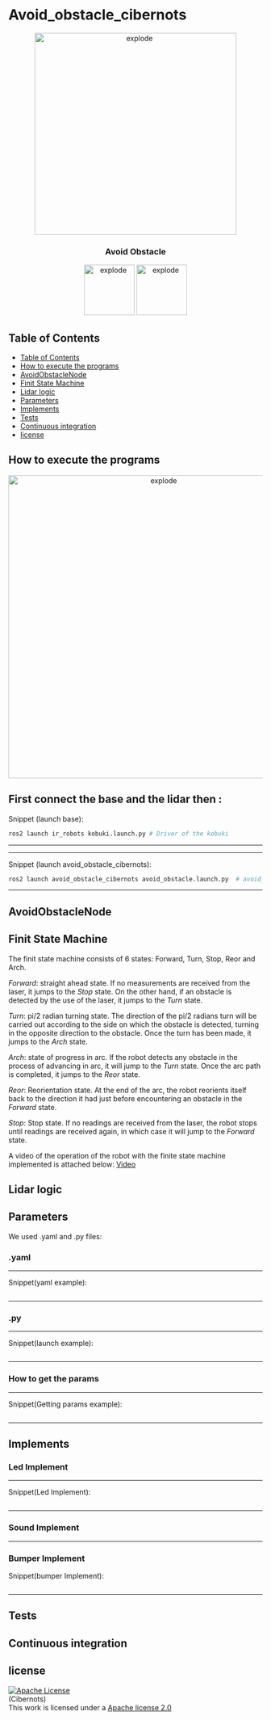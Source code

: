 # Avoid_obstacle_cibernots

<div align="center">
<img width=400px src="?raw=true" alt="explode"></a>
</div>

<h3 align="center">Avoid Obstacle </h3>

<div align="center">
<img width=100px src="https://img.shields.io/badge/status-finished-brightgreen" alt="explode"></a>
<img width=100px src="https://img.shields.io/badge/license-Apache-orange" alt="explode"></a>
</div>


## Table of Contents
- [Table of Contents](#table-of-contents)
- [How to execute the programs](#How-to-execute-the-programs)
- [AvoidObstacleNode](#AvoidObstacleNode)
- [Finit State Machine](#Finit-State-Machine)
- [Lidar logic](#Lidar-logic)
- [Parameters](#Parameters)
- [Implements](#implements)
- [Tests](#tests)
- [Continuous integration](#Continuous-integration)
- [license](#license)


## How to execute the programs

<div align="center">
<img width=600px src="?raw=true" alt="explode"></a>
</div>

First connect the base and the lidar then :
-----------------------------------------------------------------------
Snippet (launch base):
``` bash
ros2 launch ir_robots kobuki.launch.py # Driver of the kobuki
```
-----------------------------------------------------------------------

-----------------------------------------------------------------------
Snippet (launch avoid_obstacle_cibernots):
``` bash
ros2 launch avoid_obstacle_cibernots avoid_obstacle.launch.py  # avoid_obstacle_cibernots
```
-----------------------------------------------------------------------

## AvoidObstacleNode

## Finit State Machine
The finit state machine consists of 6 states: Forward, Turn, Stop, Reor and Arch.

*Forward*: straight ahead state. If no measurements are received from the laser, it jumps to the *Stop* state. On the other hand, if an obstacle is detected by the use of the laser, it jumps to the *Turn* state.

*Turn*: pi/2 radian turning state. The direction of the pi/2 radians turn will be carried out according to the side on which the obstacle is detected, turning in the opposite direction to the obstacle. Once the turn has been made, it jumps to the *Arch* state.

*Arch*: state of progress in arc. If the robot detects any obstacle in the process of advancing in arc, it will jump to the *Turn* state. Once the arc path is completed, it jumps to the *Reor* state.

*Reor*: Reorientation state. At the end of the arc, the robot reorients itself back to the direction it had just before encountering an obstacle in the *Forward* state.

*Stop*: Stop state. If no readings are received from the laser, the robot stops until readings are received again, in which case it will jump to the *Forward* state.

A video of the operation of the robot with the finite state machine implemented is attached below:
[Video](https://urjc-my.sharepoint.com/:v:/g/personal/da_quinga_2020_alumnos_urjc_es/EVzN7Xe43xxArq__mGFdy_4B9yuPPSlcPpkyF0HMEDuCLw?e=weMXAx)

## Lidar logic

## Parameters
We used .yaml and .py files:

### .yaml



-----------------------------------------------------------------------
Snippet(yaml example):
``` yaml

```
-----------------------------------------------------------------------

### .py



-----------------------------------------------------------------------
Snippet(launch example):
``` py

```
-----------------------------------------------------------------------

### How to get the params


-----------------------------------------------------------------------
Snippet(Getting params example):
``` cpp

```
-----------------------------------------------------------------------

## Implements


### Led Implement

-----------------------------------------------------------------------
Snippet(Led Implement):
``` cpp

```
-----------------------------------------------------------------------
### Sound Implement



-----------------------------------------------------------------------
### Bumper Implement
Snippet(bumper Implement):
``` cpp

```
-----------------------------------------------------------------------


## Tests


## Continuous integration


## license 
<a rel="license" href="https://www.apache.org/licenses/LICENSE-2.0"><img alt="Apache License" style="border-width:0" src="https://www.apache.org/img/asf-estd-1999-logo.jpg" /></a><br/>(Cibernots) </a><br/>This work is licensed under a <a rel="license" href="https://www.apache.org/licenses/LICENSE-2.0">Apache license 2.0
